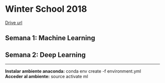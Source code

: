 # Winter School 2018

[Drive url](https://goo.gl/ew795C)


## Semana 1: Machine Learning

## Semana 2: Deep Learning

----

**Instalar ambiente anaconda:** conda env create -f environment.yml
**Acceder al ambiente:** source activate ml
